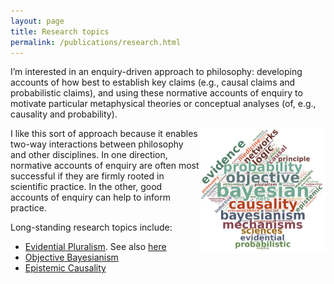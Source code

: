 ```yaml
---
layout: page
title: Research topics
permalink: /publications/research.html
---
```



I’m interested in an enquiry-driven approach to philosophy: developing accounts of how best to establish key claims (e.g., causal claims and probabilistic claims), and using these normative accounts of enquiry to motivate particular metaphysical theories or conceptual analyses (of, e.g., causality and probability).

<img align="right" width="200" src="images/wordcloud.png">I like this sort of approach because it enables two-way interactions between philosophy and other disciplines. In one direction, normative accounts of enquiry are often most successful if they are firmly rooted in scientific practice. In the other, good accounts of enquiry can help to inform practice.

Long-standing research topics include:
- [Evidential Pluralism][EP]. See also [here][EP2]
- [Objective Bayesianism][OB]
- [Epistemic Causality][EC] 

[EP]: /ep/
[EP2]: https://blogs.kent.ac.uk/evidential-pluralism/
[OB]: /ob/
[EC]: /ec/

